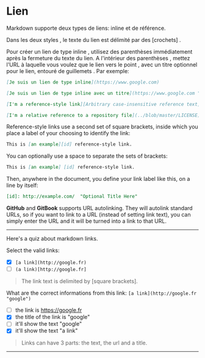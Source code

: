# Lien

Markdown supporte deux types de liens: inline et de référence.

Dans les deux styles , le texte du lien est délimité par des [crochets] .

Pour créer un lien de type inline , utilisez des parenthèses immédiatement après la fermeture du texte du lien. A l'intérieur des parenthèses , mettez l'URL à laquelle vous voulez que le lien vers le point , avec un titre optionnel pour le lien, entouré de guillemets . Par exemple:
```markdown
[Je suis un lien de type inline](https://www.google.com)

[Je suis un lien de type inline avec un titre](https://www.google.com "Accueil Google")

[I'm a reference-style link][Arbitrary case-insensitive reference text]

[I'm a relative reference to a repository file](../blob/master/LICENSE)
```

Reference-style links use a second set of square brackets, inside which you place a label of your choosing to identify the link:
```markdown
This is [an example][id] reference-style link.
```

You can optionally use a space to separate the sets of brackets:
```markdown
This is [an example] [id] reference-style link.
```

Then, anywhere in the document, you define your link label like this, on a line by itself:
```markdown
[id]: http://example.com/  "Optional Title Here"
```

**GitHub** and **GitBook** supports URL autolinking. They will autolink standard URLs, so if you want to link to a URL (instead of setting link text), you can simply enter the URL and it will be turned into a link to that URL.


---

Here's a quiz about markdown links.

Select the valid links:
- [x] `[a link](http://google.fr)`
- [ ] `(a link)[http://google.fr]`

> The link text is delimited by [square brackets].

What are the correct informations from this link: ```[a link](http://google.fr "google")```
- [ ] the link is https://google.fr
- [x] the title of the link is "google"
- [ ] it'll show the text "google"
- [x] it'll show the text "a link"

> Links can have 3 parts: the text, the url and a title.

---

